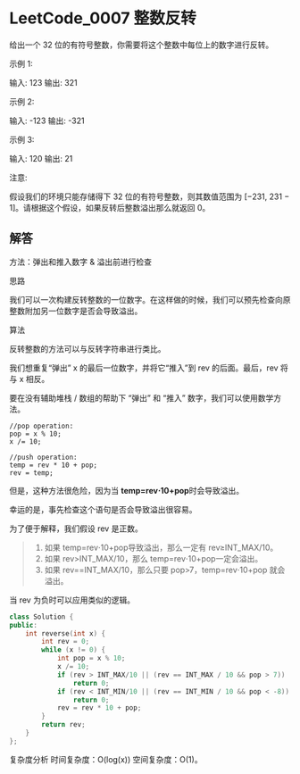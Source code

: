 
# LeetCode_0007 整数反转


给出一个 32 位的有符号整数，你需要将这个整数中每位上的数字进行反转。

示例 1:

输入: 123
输出: 321

 示例 2:

输入: -123
输出: -321

示例 3:

输入: 120
输出: 21

注意:

假设我们的环境只能存储得下 32 位的有符号整数，则其数值范围为 [−231,  231 − 1]。请根据这个假设，如果反转后整数溢出那么就返回 0。



## 解答

方法：弹出和推入数字 & 溢出前进行检查

思路

我们可以一次构建反转整数的一位数字。在这样做的时候，我们可以预先检查向原整数附加另一位数字是否会导致溢出。

算法

反转整数的方法可以与反转字符串进行类比。

我们想重复“弹出” x 的最后一位数字，并将它“推入”到 rev 的后面。最后，rev 将与 x 相反。

要在没有辅助堆栈 / 数组的帮助下 “弹出” 和 “推入” 数字，我们可以使用数学方法。
```
//pop operation:
pop = x % 10;
x /= 10;

//push operation:
temp = rev * 10 + pop;
rev = temp;
```
但是，这种方法很危险，因为当 **temp=rev⋅10+pop**时会导致溢出。

幸运的是，事先检查这个语句是否会导致溢出很容易。

为了便于解释，我们假设 rev 是正数。

> 1. 如果 temp=rev⋅10+pop导致溢出，那么一定有 rev≥INT_MAX/10。
> 2. 如果 rev>INT_MAX/10，那么 temp=rev⋅10+pop一定会溢出。
> 3. 如果 rev==INT_MAX/10​，那么只要 pop>7，temp=rev⋅10+pop 就会溢出。

当 rev 为负时可以应用类似的逻辑。

```C++
class Solution {
public:
    int reverse(int x) {
        int rev = 0;
        while (x != 0) {
            int pop = x % 10;
            x /= 10;
            if (rev > INT_MAX/10 || (rev == INT_MAX / 10 && pop > 7)) 
                return 0;
            if (rev < INT_MIN/10 || (rev == INT_MIN / 10 && pop < -8)) 
                return 0;
            rev = rev * 10 + pop;
        }
        return rev;
    }
};
```

复杂度分析
时间复杂度：O(log⁡(x))
空间复杂度：O(1)。

